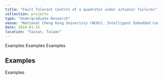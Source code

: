 ```yaml
---
title: "Fault Tolerant Control of a quadrotor under actuator failures"
collection: projects
type: "Undergraduate Research"
venue: "National Cheng Kung Univeristy (NCKU), Intelligent Embedded Control (IEC) Lab, Department of Aeronautics and Astronautics"
date: 2018-01-15
location: "Tainan, Taiwan"
---
```


Examples
Examples
Examples

## Examples

Examples